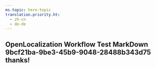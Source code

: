 ```yaml
---
ms.topic: hero-topic
translation.priority.ht: 
  - zh-cn
  - de-de
---
```

## OpenLocalization Workflow Test MarkDown 9bcf21ba-9be3-45b9-9048-28488b343d75 thanks!
